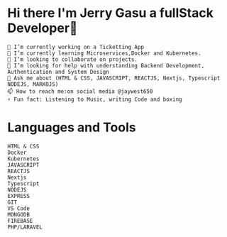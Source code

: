# Hi there I'm Jerry Gasu a fullStack Developer👋

    🔭 I’m currently working on a Ticketting App
    🌱 I’m currently learning Microservices,Docker and Kubernetes.
    👯 I’m looking to collaborate on projects.
    🤔 I’m looking for help with understanding Backend Development, Authentication and System Design
    💬 Ask me about (HTML & CSS, JAVASCRIPT, REACTJS, Nextjs, Typescript NODEJS, MARKOJS)
    📫 How to reach me:on social media @jaywest650
    ⚡ Fun fact: Listening to Music, writing Code and boxing
# Languages and Tools

    HTML & CSS
    Docker
    Kubernetes
    JAVASCRIPT
    REACTJS
    Nextjs
    Typescript
    NODEJS
    EXPRESS
    GIT
    VS Code
    MONGODB
    FIREBASE
    PHP/LARAVEL    






